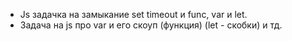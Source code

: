 * Js задачка на замыкание set timeout и func, var и let.
* Задача на js про var и его скоуп (функция) (let - скобки) и тд.